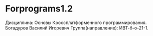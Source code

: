 # Forprograms1.2
Дисциплина: Основы Кроссплатформенного программирования. 
Богадуров Василий Игоревич Группа(направление): ИВТ-б-о-21-1.
